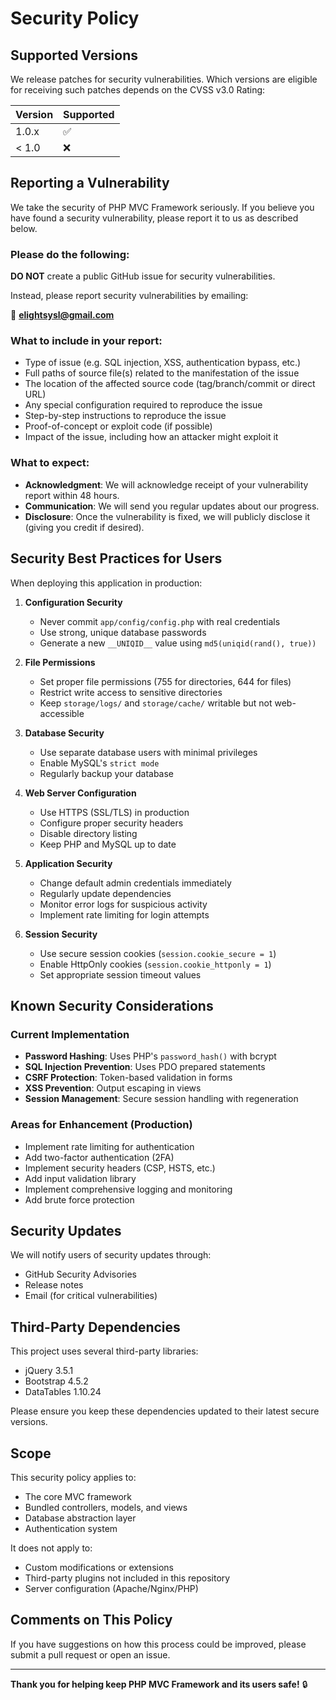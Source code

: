 # Security Policy

## Supported Versions

We release patches for security vulnerabilities. Which versions are eligible for receiving such patches depends on the CVSS v3.0 Rating:

| Version | Supported          |
| ------- | ------------------ |
| 1.0.x   | :white_check_mark: |
| < 1.0   | :x:                |

## Reporting a Vulnerability

We take the security of PHP MVC Framework seriously. If you believe you have found a security vulnerability, please report it to us as described below.

### Please do the following:

**DO NOT** create a public GitHub issue for security vulnerabilities.

Instead, please report security vulnerabilities by emailing:

📧 **elightsysl@gmail.com**

### What to include in your report:

- Type of issue (e.g. SQL injection, XSS, authentication bypass, etc.)
- Full paths of source file(s) related to the manifestation of the issue
- The location of the affected source code (tag/branch/commit or direct URL)
- Any special configuration required to reproduce the issue
- Step-by-step instructions to reproduce the issue
- Proof-of-concept or exploit code (if possible)
- Impact of the issue, including how an attacker might exploit it

### What to expect:

- **Acknowledgment**: We will acknowledge receipt of your vulnerability report within 48 hours.
- **Communication**: We will send you regular updates about our progress.
- **Disclosure**: Once the vulnerability is fixed, we will publicly disclose it (giving you credit if desired).

## Security Best Practices for Users

When deploying this application in production:

1. **Configuration Security**
   - Never commit `app/config/config.php` with real credentials
   - Use strong, unique database passwords
   - Generate a new `__UNIQID__` value using `md5(uniqid(rand(), true))`

2. **File Permissions**
   - Set proper file permissions (755 for directories, 644 for files)
   - Restrict write access to sensitive directories
   - Keep `storage/logs/` and `storage/cache/` writable but not web-accessible

3. **Database Security**
   - Use separate database users with minimal privileges
   - Enable MySQL's `strict mode`
   - Regularly backup your database

4. **Web Server Configuration**
   - Use HTTPS (SSL/TLS) in production
   - Configure proper security headers
   - Disable directory listing
   - Keep PHP and MySQL up to date

5. **Application Security**
   - Change default admin credentials immediately
   - Regularly update dependencies
   - Monitor error logs for suspicious activity
   - Implement rate limiting for login attempts

6. **Session Security**
   - Use secure session cookies (`session.cookie_secure = 1`)
   - Enable HttpOnly cookies (`session.cookie_httponly = 1`)
   - Set appropriate session timeout values

## Known Security Considerations

### Current Implementation

- **Password Hashing**: Uses PHP's `password_hash()` with bcrypt
- **SQL Injection Prevention**: Uses PDO prepared statements
- **CSRF Protection**: Token-based validation in forms
- **XSS Prevention**: Output escaping in views
- **Session Management**: Secure session handling with regeneration

### Areas for Enhancement (Production)

- Implement rate limiting for authentication
- Add two-factor authentication (2FA)
- Implement security headers (CSP, HSTS, etc.)
- Add input validation library
- Implement comprehensive logging and monitoring
- Add brute force protection

## Security Updates

We will notify users of security updates through:

- GitHub Security Advisories
- Release notes
- Email (for critical vulnerabilities)

## Third-Party Dependencies

This project uses several third-party libraries:

- jQuery 3.5.1
- Bootstrap 4.5.2
- DataTables 1.10.24

Please ensure you keep these dependencies updated to their latest secure versions.

## Scope

This security policy applies to:

- The core MVC framework
- Bundled controllers, models, and views
- Database abstraction layer
- Authentication system

It does not apply to:

- Custom modifications or extensions
- Third-party plugins not included in this repository
- Server configuration (Apache/Nginx/PHP)

## Comments on This Policy

If you have suggestions on how this process could be improved, please submit a pull request or open an issue.

---

**Thank you for helping keep PHP MVC Framework and its users safe!** 🔒

